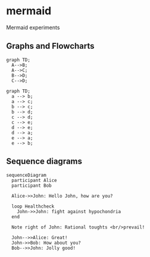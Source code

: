 # mermaid
Mermaid experiments

## Graphs and Flowcharts

```mermaid
graph TD;
  A-->B;
  A-->C;
  B-->D;
  C-->D;
```

```mermaid
graph TD;
  a --> b;
  a --> c;
  b --> c;
  b --> d;
  c --> d;
  c --> e;
  d --> e;
  d --> a;
  e --> a;
  e --> b;
```

## Sequence diagrams

```mermaid
sequenceDiagram
  participant Alice
  participant Bob
  
  Alice->>John: Hello John, how are you?
  
  loop Healthcheck
    John->>John: fight against hypochondria
  end
  
  Note right of John: Rational toughts <br/>prevail!
  
  John-->>Alice: Great!
  John->>Bob: How about you?
  Bob-->>John: Jolly good!
```
